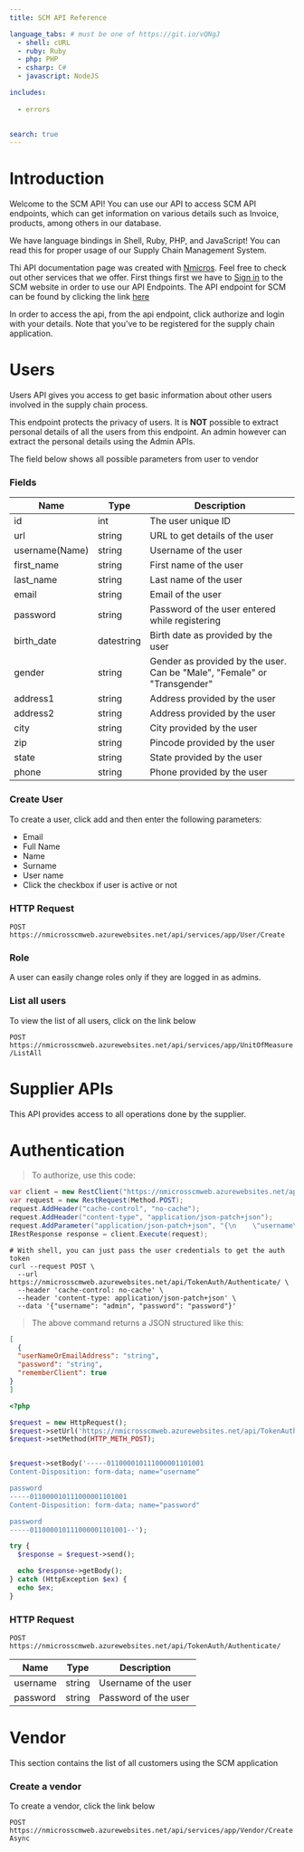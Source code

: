 ```yaml
---
title: SCM API Reference

language_tabs: # must be one of https://git.io/vQNgJ
  - shell: cURL
  - ruby: Ruby
  - php: PHP
  - csharp: C#
  - javascript: NodeJS

includes:
 
  - errors
  

search: true
---
```


# Introduction

Welcome to the SCM API! You can use our API to access SCM API endpoints, which can get information on various details such as Invoice, products, among others in our database.

We have language bindings in Shell, Ruby, PHP, and JavaScript! You can read this for proper usage of our Supply Chain Management System.

Thi API documentation page was created with [Nmicros](https://nmicros.com/). Feel free to check out other services that we offer.
First things first we have to [Sign in](https://nmicrosscmweb.azurewebsites.net/Account/Login?ReturnUrl=%2F) to the SCM website in order to use our API Endpoints. The API endpoint for SCM can be found by clicking the link [here](https://nmicrosscmapi.azurewebsites.net/)

In order to access the api, from the api endpoint, click authorize and login with your details. Note that you've to be registered for the supply chain application.

# Users
Users API gives you access to get basic information about other users involved in the supply chain process.

<aside class="info">This endpoint protects the privacy of users. It is <strong>NOT</strong> possible to extract personal details of all the users from this endpoint. An admin however can extract the personal details using the Admin APIs.</aside>

The field below shows all possible parameters from user to vendor

### Fields

Name | Type | Description
-----|------|-------------
id   | int  | The user unique ID
url  | string | URL to get details of the user
username(Name) | string | Username of the user
first_name | string | First name of the user
last_name | string | Last name of the user
email | string | Email of the user
password | string | Password of the user entered while registering
birth_date | datestring | Birth date as provided by the user
gender | string | Gender as provided by the user. Can be "Male", "Female" or "Transgender"
address1 | string | Address provided by the user
address2 | string | Address provided by the user
city | string | City provided by the user
zip | string | Pincode provided by the user
state | string | State provided by the user
phone | string | Phone provided by the user

### Create User

To create a user, click add and then enter the following parameters:
* Email
* Full Name
* Name
* Surname
* User name
* Click the checkbox if user is active or not

### HTTP Request

`POST https://nmicrosscmweb.azurewebsites.net/api/services/app/User/Create`

### Role

A user can easily change roles only if they are logged in as admins.

### List all users

To view the list of all users, click on the link below

`POST https://nmicrosscmweb.azurewebsites.net/api/services/app/UnitOfMeasure/ListAll`

# Supplier APIs
This API provides access to all operations done by the supplier.



# Authentication

> To authorize, use this code:

```csharp
var client = new RestClient("https://nmicrosscmweb.azurewebsites.net/api/TokenAuth/Authenticate/");
var request = new RestRequest(Method.POST);
request.AddHeader("cache-control", "no-cache");
request.AddHeader("content-type", "application/json-patch+json");
request.AddParameter("application/json-patch+json", "{\n    \"username\": \"admin\",\n    \"password\": \"password\"\n}", ParameterType.RequestBody);
IRestResponse response = client.Execute(request);
```

```shell
# With shell, you can just pass the user credentials to get the auth token
curl --request POST \
  --url https://nmicrosscmweb.azurewebsites.net/api/TokenAuth/Authenticate/ \
  --header 'cache-control: no-cache' \
  --header 'content-type: application/json-patch+json' \
  --data '{"username": "admin", "password": "password"}'
```
>The above command returns a JSON structured like this:

```json
[
  {
  "userNameOrEmailAddress": "string",
  "password": "string",
  "rememberClient": true
}
]
```

```php
<?php

$request = new HttpRequest();
$request->setUrl('https://nmicrosscmweb.azurewebsites.net/api/TokenAuth/Authenticate/');
$request->setMethod(HTTP_METH_POST);


$request->setBody('-----011000010111000001101001
Content-Disposition: form-data; name="username"

password
-----011000010111000001101001
Content-Disposition: form-data; name="password"

password
-----011000010111000001101001--');

try {
  $response = $request->send();

  echo $response->getBody();
} catch (HttpException $ex) {
  echo $ex;
}
```
### HTTP Request

`POST https://nmicrosscmweb.azurewebsites.net/api/TokenAuth/Authenticate/`

Name | Type | Description
-----|------|-------------
username | string | Username of the user
password | string | Password of the user

# Vendor

This section contains the list of all customers using the SCM application

### Create a vendor

To create a vendor, click the link below

`POST https://nmicrosscmweb.azurewebsites.net/api/services/app/Vendor/CreateAsync`



